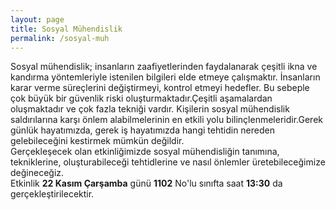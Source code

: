 ```yaml
---
layout: page
title: Sosyal Mühendislik
permalink: /sosyal-muh
---
```


Sosyal mühendislik; insanların zaafiyetlerinden faydalanarak çeşitli ikna ve kandırma yöntemleriyle istenilen bilgileri elde etmeye çalışmaktır. İnsanların karar verme süreçlerini değiştirmeyi, kontrol etmeyi hedefler. Bu sebeple çok büyük bir güvenlik riski oluşturmaktadır.Çeşitli aşamalardan oluşmaktadır ve çok fazla tekniği vardır.
Kişilerin sosyal mühendislik saldırılarına karşı önlem alabilmelerinin en etkili yolu bilinçlenmeleridir.Gerek günlük hayatımızda, gerek iş hayatımızda hangi tehtidin nereden gelebileceğini kestirmek mümkün değildir.
<br>
Gerçekleşecek olan etkinliğimizde sosyal mühendisliğin tanımına, tekniklerine, oluşturabileceği tehtidlerine ve nasıl önlemler üretebileceğimize değineceğiz.
 <br>Etkinlik <b>22 Kasım Çarşamba</b> günü <b>1102</b> No'lu sınıfta saat <b>13:30</b> da gerçekleştirilecektir.
